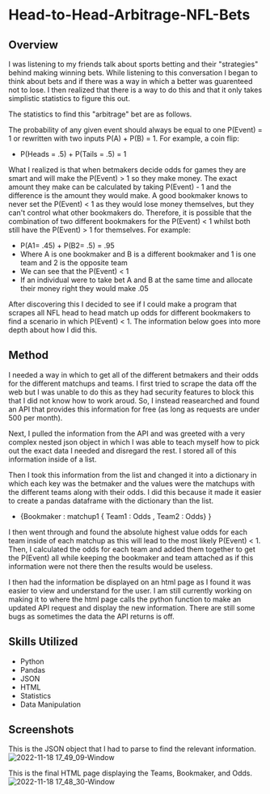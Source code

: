 # Head-to-Head-Arbitrage-NFL-Bets
## Overview
I was listening to my friends talk about sports betting and their "strategies" behind making winning bets. While listening to this conversation I began to think about
bets and if there was a way in which a better was guarenteed not to lose. I then realized that there is a way to do this and that it only takes simplistic
statistics to figure this out. 

The statistics to find this "arbitrage" bet are as follows. 

The probability of any given event should always be equal to one P(Event) = 1 or rewritten with two inputs P(A) + P(B) = 1. 
For example, a coin flip:
  - P(Heads = .5) + P(Tails = .5) = 1

What I realized is that when betmakers decide odds for games they are smart and will make the P(Event) > 1 so they make money. The exact amount they make can be calculated
by taking P(Event) - 1 and the difference is the amount they would make. A good bookmaker knows to never set the P(Event) < 1 as they would lose money themselves, but
they can't control what other bookmakers do. Therefore, it is possible that the combination of two different bookmakers for the P(Event) < 1 whilst both still have the
P(Event) > 1 for themselves. For example:
 - P(A1= .45) + P(B2= .5) = .95
 - Where A is one bookmaker and B is a different bookmaker and 1 is one team and 2 is the opposite team
 - We can see that the P(Event) < 1
 - If an individual were to take bet A and B at the same time and allocate their money right they would make .05

After discovering this I decided to see if I could make a program that scrapes all NFL head to head match up odds for different bookmakers to find a scenario in
which P(Event) < 1. The information below goes into more depth about how I did this.

## Method
I needed a way in which to get all of the different betmakers and their odds for the different matchups and teams. I first tried to scrape the data off the web
but I was unable to do this as they had security features to block this that I did not know how to work aroud. So, I instead reasearched and found an API that 
provides this information for free (as long as requests are under 500 per month).

Next, I pulled the information from the API and was greeted with a very complex nested json object in which I was able to teach myself how to pick out the exact
data I needed and disregard the rest. I stored all of this information inside of a list.

Then I took this information from the list and changed it into a dictionary in which each key was the betmaker and the values were the matchups with the different teams
along with their odds. I did this because it made it easier to create a pandas dataframe with the dictionary than the list.
  - {Bookmaker : matchup1 { Team1 : Odds , Team2 : Odds} }

I then went through and found the absolute highest value odds for each team inside of each matchup as this will lead to the most likely P(Event) < 1. Then, I calculated
the odds for each team and added them together to get the P(Event) all while keeping the bookmaker and team attached as if this information were not there then the
results would be useless.

I then had the information be displayed on an html page as I found it was easier to view and understand for the user. I am still currently working on making it to where the html page calls the python function to make an updated API request and display the new information. There are still some bugs as sometimes the data the API returns is off. 
## Skills Utilized
- Python
- Pandas
- JSON
- HTML
- Statistics
- Data Manipulation
## Screenshots
This is the JSON object that I had to parse to find the relevant information.
![2022-11-18 17_49_09-Window](https://user-images.githubusercontent.com/103780036/202821579-153eadf8-25f8-4a00-8164-544cfb83a3f8.png)

This is the final HTML page displaying the Teams, Bookmaker, and Odds.
![2022-11-18 17_48_30-Window](https://user-images.githubusercontent.com/103780036/202821591-d32e13ad-1fbb-4e12-8bf5-40b27c0f1d19.png)


